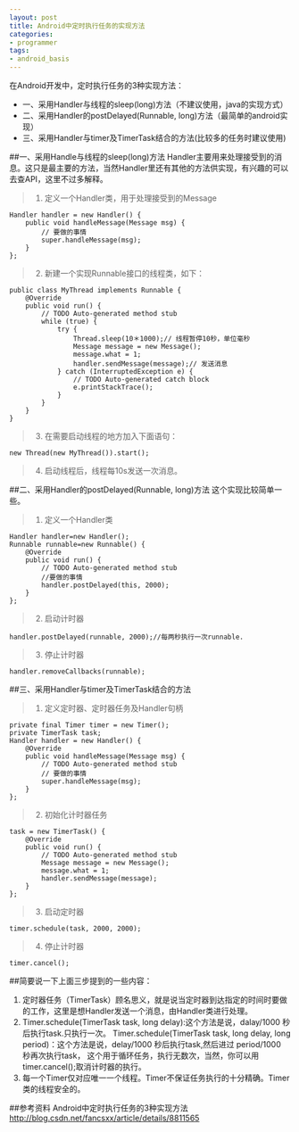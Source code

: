 ```yaml
---
layout: post
title: Android中定时执行任务的实现方法
categories:
- programmer
tags:
- android_basis
---
```



在Android开发中，定时执行任务的3种实现方法：

- 一、采用Handler与线程的sleep(long)方法（不建议使用，java的实现方式）
- 二、采用Handler的postDelayed(Runnable, long)方法（最简单的android实现）
- 三、采用Handler与timer及TimerTask结合的方法(比较多的任务时建议使用)


##一、采用Handle与线程的sleep(long)方法
Handler主要用来处理接受到的消息。这只是最主要的方法，当然Handler里还有其他的方法供实现，有兴趣的可以去查API，这里不过多解释。

> 1. 定义一个Handler类，用于处理接受到的Message

	Handler handler = new Handler() {
		public void handleMessage(Message msg) {
            // 要做的事情
            super.handleMessage(msg);
        }
    };


> 2. 新建一个实现Runnable接口的线程类，如下：

    public class MyThread implements Runnable {
        @Override
        public void run() {
            // TODO Auto-generated method stub
            while (true) {
                try {
                    Thread.sleep(10＊1000);// 线程暂停10秒，单位毫秒
                    Message message = new Message();
                    message.what = 1;
                    handler.sendMessage(message);// 发送消息
                } catch (InterruptedException e) {
                    // TODO Auto-generated catch block
                    e.printStackTrace();
                }
            }
        }
    }


> 3. 在需要启动线程的地方加入下面语句：

    new Thread(new MyThread()).start();

> 4. 启动线程后，线程每10s发送一次消息。


##二、采用Handler的postDelayed(Runnable, long)方法
这个实现比较简单一些。

> 1. 定义一个Handler类
 
	Handler handler=new Handler();
    Runnable runnable=new Runnable() {
        @Override
        public void run() {
            // TODO Auto-generated method stub
            //要做的事情
            handler.postDelayed(this, 2000);
        }
    };

> 2. 启动计时器

    handler.postDelayed(runnable, 2000);//每两秒执行一次runnable.

> 3. 停止计时器

    handler.removeCallbacks(runnable);


##三、采用Handler与timer及TimerTask结合的方法

> 1. 定义定时器、定时器任务及Handler句柄

    private final Timer timer = new Timer();
    private TimerTask task;
    Handler handler = new Handler() {
        @Override
        public void handleMessage(Message msg) {
            // TODO Auto-generated method stub
            // 要做的事情
            super.handleMessage(msg);
        }
    };

> 2. 初始化计时器任务

    task = new TimerTask() {
        @Override
        public void run() {
            // TODO Auto-generated method stub
            Message message = new Message();
            message.what = 1;
            handler.sendMessage(message);
        }
    };

> 3. 启动定时器

    timer.schedule(task, 2000, 2000);

> 4. 停止计时器

    timer.cancel();


##简要说一下上面三步提到的一些内容：
1. 定时器任务（TimerTask）顾名思义，就是说当定时器到达指定的时间时要做的工作，这里是想Handler发送一个消息，由Handler类进行处理。
2. Timer.schedule(TimerTask task, long delay):这个方法是说，dalay/1000 秒后执行task.只执行一次。
    Timer.schedule(TimerTask task, long delay, long period)：这个方法是说，delay/1000 秒后执行task,然后进过 period/1000 秒再次执行task，
    这个用于循环任务，执行无数次，当然，你可以用timer.cancel();取消计时器的执行。
3. 每一个Timer仅对应唯一一个线程。Timer不保证任务执行的十分精确。Timer类的线程安全的。



##参考资料
Android中定时执行任务的3种实现方法		
http://blog.csdn.net/fancsxx/article/details/8811565

